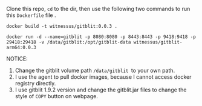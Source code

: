 Clone this repo, `cd` to the dir, then use the following two commands to run this `Dockerfile` file .

```docker build -t witnessus/gitblit:0.0.3 . ```

```docker run -d --name=gitblit -p 8080:8080 -p 8443:8443 -p 9418:9418 -p 29418:29418 -v /data/gitblit:/opt/gitblit-data witnessus/gitblit-arm64:0.0.3```

NOTICE: 
  1. Change the gitblit volume path `/data/gitblit `to your own path.
  2. I use the agent to pull docker images, because I cannot access docker registry directly.
  3. I use gitblit 1.9.2 version and change the gitblit.jar files to change the style of `COPY` button on webpage.
